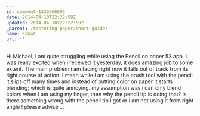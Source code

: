 ```yaml
---
id: comment-1330566096
date: 2014-04-10T22:22:59Z
updated: 2014-04-10T22:22:59Z
_parent: /mastering-paper/short-guide/
name: Rahat
url: ''
---
```


Hi Michael, i am quite struggling while using the Pencil on paper 53
app. I was really excited when i received it yesterday, it does amazing job to some
extent. The main problem i am facing right now it falls out of track from its right
course of action. I mean while i am using the brush tool with the pencil it slips
off many times and instead of putting color on paper it starts blending; which is
quite annoying. my assumption was i can only blend colors when i am using my finger,
then why the pencil tip is doing that? Is there something wrong with the pencil
tip i got or i am not using it from right angle ! please advise ...
